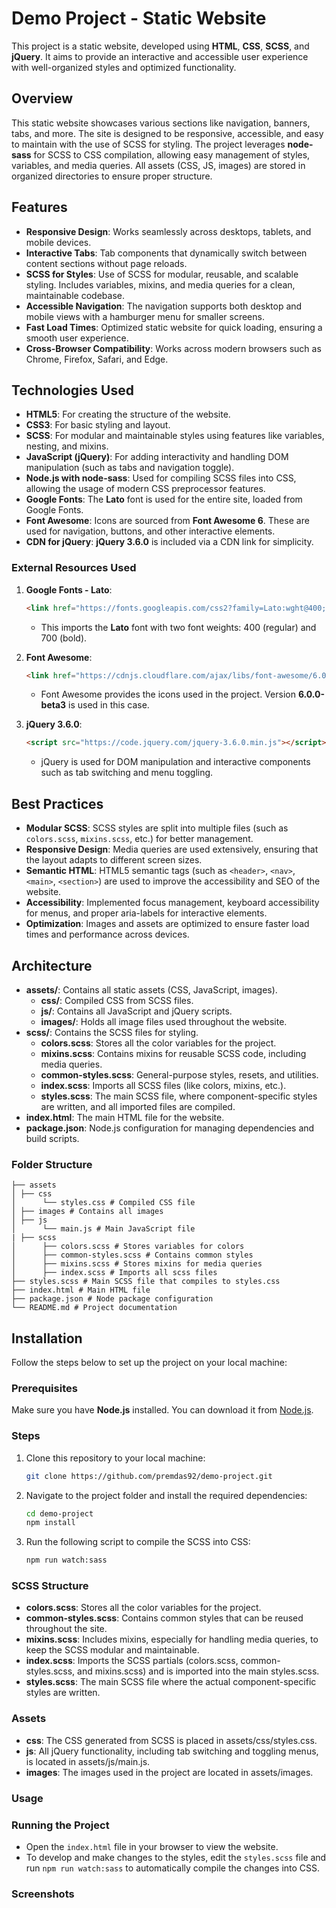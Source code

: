 # Demo Project - Static Website

This project is a static website, developed using **HTML**, **CSS**, **SCSS**, and **jQuery**. It aims to provide an interactive and accessible user experience with well-organized styles and optimized functionality.

## Overview

This static website showcases various sections like navigation, banners, tabs, and more. The site is designed to be responsive, accessible, and easy to maintain with the use of SCSS for styling. The project leverages **node-sass** for SCSS to CSS compilation, allowing easy management of styles, variables, and media queries. All assets (CSS, JS, images) are stored in organized directories to ensure proper structure.

## Features

- **Responsive Design**: Works seamlessly across desktops, tablets, and mobile devices.
- **Interactive Tabs**: Tab components that dynamically switch between content sections without page reloads.
- **SCSS for Styles**: Use of SCSS for modular, reusable, and scalable styling. Includes variables, mixins, and media queries for a clean, maintainable codebase.
- **Accessible Navigation**: The navigation supports both desktop and mobile views with a hamburger menu for smaller screens.
- **Fast Load Times**: Optimized static website for quick loading, ensuring a smooth user experience.
- **Cross-Browser Compatibility**: Works across modern browsers such as Chrome, Firefox, Safari, and Edge.

## Technologies Used

- **HTML5**: For creating the structure of the website.
- **CSS3**: For basic styling and layout.
- **SCSS**: For modular and maintainable styles using features like variables, nesting, and mixins.
- **JavaScript (jQuery)**: For adding interactivity and handling DOM manipulation (such as tabs and navigation toggle).
- **Node.js with node-sass**: Used for compiling SCSS files into CSS, allowing the usage of modern CSS preprocessor features.
- **Google Fonts**: The **Lato** font is used for the entire site, loaded from Google Fonts.
- **Font Awesome**: Icons are sourced from **Font Awesome 6**. These are used for navigation, buttons, and other interactive elements.
- **CDN for jQuery**: **jQuery 3.6.0** is included via a CDN link for simplicity.

### External Resources Used

1. **Google Fonts - Lato**: 
     ```html
     <link href="https://fonts.googleapis.com/css2?family=Lato:wght@400;700&display=swap" rel="stylesheet">
     ```
   - This imports the **Lato** font with two font weights: 400 (regular) and 700 (bold).

2. **Font Awesome**:
     ```html
     <link href="https://cdnjs.cloudflare.com/ajax/libs/font-awesome/6.0.0-beta3/css/all.min.css" rel="stylesheet">
     ```
   - Font Awesome provides the icons used in the project. Version **6.0.0-beta3** is used in this case.
  
3. **jQuery 3.6.0**:
     ```html
     <script src="https://code.jquery.com/jquery-3.6.0.min.js"></script>
     ```
   - jQuery is used for DOM manipulation and interactive components such as tab switching and menu toggling.

## Best Practices

- **Modular SCSS**: SCSS styles are split into multiple files (such as `colors.scss`, `mixins.scss`, etc.) for better management.
- **Responsive Design**: Media queries are used extensively, ensuring that the layout adapts to different screen sizes.
- **Semantic HTML**: HTML5 semantic tags (such as `<header>`, `<nav>`, `<main>`, `<section>`) are used to improve the accessibility and SEO of the website.
- **Accessibility**: Implemented focus management, keyboard accessibility for menus, and proper aria-labels for interactive elements.
- **Optimization**: Images and assets are optimized to ensure faster load times and performance across devices.


## Architecture

- **assets/**: Contains all static assets (CSS, JavaScript, images).
  - **css/**: Compiled CSS from SCSS files.
  - **js/**: Contains all JavaScript and jQuery scripts.
  - **images/**: Holds all image files used throughout the website.
- **scss/**: Contains the SCSS files for styling.
  - **colors.scss**: Stores all the color variables for the project.
  - **mixins.scss**: Contains mixins for reusable SCSS code, including media queries.
  - **common-styles.scss**: General-purpose styles, resets, and utilities.
  - **index.scss**: Imports all SCSS files (like colors, mixins, etc.).
  - **styles.scss**: The main SCSS file, where component-specific styles are written, and all imported files are compiled.
- **index.html**: The main HTML file for the website.
- **package.json**: Node.js configuration for managing dependencies and build scripts.

### Folder Structure

```
├── assets 
│ ├── css 
│      └── styles.css # Compiled CSS file 
│ ├── images # Contains all images
│ ├── js
│      └── main.js # Main JavaScript file
| ├── scss
│      ├── colors.scss # Stores variables for colors
│      ├── common-styles.scss # Contains common styles
│      ├── mixins.scss # Stores mixins for media queries
│      ├── index.scss # Imports all scss files
├── styles.scss # Main SCSS file that compiles to styles.css
├── index.html # Main HTML file
├── package.json # Node package configuration
└── README.md # Project documentation
```

## Installation

Follow the steps below to set up the project on your local machine:

### Prerequisites

Make sure you have **Node.js** installed. You can download it from [Node.js](https://nodejs.org/).

### Steps

1. Clone this repository to your local machine:

   ```bash
   git clone https://github.com/premdas92/demo-project.git
   
2. Navigate to the project folder and install the required dependencies:
      ```bash
      cd demo-project
      npm install

4. Run the following script to compile the SCSS into CSS:
     ```bash
     npm run watch:sass

### SCSS Structure
   * **colors.scss**: Stores all the color variables for the project.
   * **common-styles.scss**: Contains common styles that can be reused throughout the site.
   * **mixins.scss**: Includes mixins, especially for handling media queries, to keep the SCSS modular and maintainable.
   * **index.scss**: Imports the SCSS partials (colors.scss, common-styles.scss, and mixins.scss) and is imported into the main styles.scss.
   * **styles.scss**: The main SCSS file where the actual component-specific styles are written.

### Assets
   * **css**: The CSS generated from SCSS is placed in assets/css/styles.css.
   * **js**: All jQuery functionality, including tab switching and toggling menus, is located in assets/js/main.js.
   * **images**: The images used in the project are located in assets/images.

### Usage
### Running the Project
   * Open the `index.html` file in your browser to view the website.
   * To develop and make changes to the styles, edit the `styles.scss` file and run `npm run watch:sass` to automatically compile the changes into CSS.

### Screenshots


